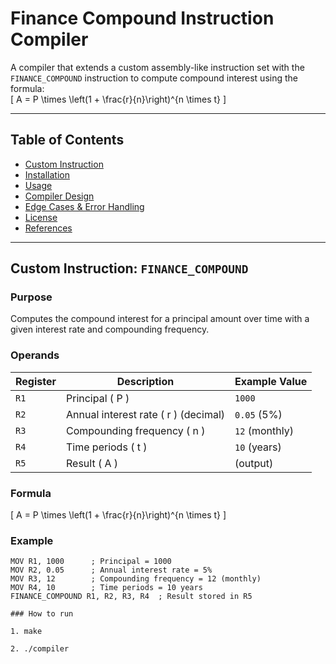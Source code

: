 # Finance Compound Instruction Compiler

A compiler that extends a custom assembly-like instruction set with the `FINANCE_COMPOUND` instruction to compute compound interest using the formula:  
\[ A = P \times \left(1 + \frac{r}{n}\right)^{n \times t} \]

---

## Table of Contents
- [Custom Instruction](#custom-instruction)
- [Installation](#installation)
- [Usage](#usage)
- [Compiler Design](#compiler-design)
- [Edge Cases & Error Handling](#edge-cases--error-handling)
- [License](#license)
- [References](#references)

---

## Custom Instruction: `FINANCE_COMPOUND`

### Purpose
Computes the compound interest for a principal amount over time with a given interest rate and compounding frequency.

### Operands
| Register | Description                         | Example Value |
|----------|-------------------------------------|---------------|
| `R1`     | Principal \( P \)                   | `1000`        |
| `R2`     | Annual interest rate \( r \) (decimal) | `0.05` (5%)   |
| `R3`     | Compounding frequency \( n \)       | `12` (monthly)|
| `R4`     | Time periods \( t \)                | `10` (years)  |
| `R5`     | Result \( A \)                      | (output)      |

### Formula
\[ A = P \times \left(1 + \frac{r}{n}\right)^{n \times t} \]

### Example
```assembly
MOV R1, 1000      ; Principal = 1000
MOV R2, 0.05      ; Annual interest rate = 5%
MOV R3, 12        ; Compounding frequency = 12 (monthly)
MOV R4, 10        ; Time periods = 10 years
FINANCE_COMPOUND R1, R2, R3, R4  ; Result stored in R5

### How to run

1. make

2. ./compiler